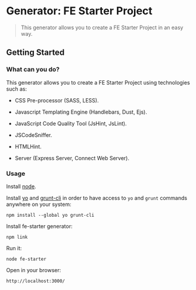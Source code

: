 # Generator: FE Starter Project

> This generator allows you to create a FE Starter Project in an easy way.

## Getting Started

### What can you do?
This generator allows you to create a FE Starter Project using technologies such as:

* CSS Pre-processor (SASS, LESS).

* Javascript Templating Engine (Handlebars, Dust, Ejs).

* JavaScript Code Quality Tool (JsHint, JsLint).

* JSCodeSniffer.

* HTMLHint.

* Server (Express Server, Connect Web Server).

### Usage

Install [node](http://nodejs.org).

Install [yo](https://github.com/yeoman/yo) and [grunt-cli](https://github.com/gruntjs/grunt-cli) in order to have access to `yo` and `grunt` commands anywhere on your system:
```
npm install --global yo grunt-cli
```

Install fe-starter generator:
```
npm link
```

Run it:
```
node fe-starter
```

Open in your browser:
```
http://localhost:3000/
```